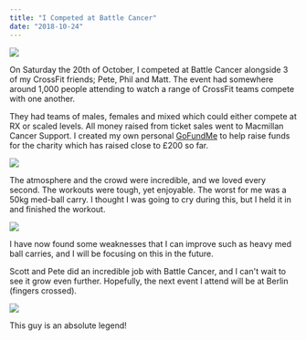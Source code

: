 ```yaml
---
title: "I Competed at Battle Cancer"
date: "2018-10-24"
---
```


![](/blog/wp-content/uploads/2018/10/FB_IMG_1540153300600.jpg)

On Saturday the 20th of October, I competed at Battle Cancer alongside 3 of my CrossFit friends; Pete, Phil and Matt. The event had somewhere around 1,000 people attending to watch a range of CrossFit teams compete with one another.

They had teams of males, females and mixed which could either compete at RX or scaled levels. All money raised from ticket sales went to Macmillan Cancer Support. I created my own personal [GoFundMe](https://www.gofundme.com/raising-money-for-battle-cancer) to help raise funds for the charity which has raised close to £200 so far.

![](/blog/wp-content/uploads/2018/10/FB_IMG_1540153634550.jpg)

The atmosphere and the crowd were incredible, and we loved every second. The workouts were tough, yet enjoyable. The worst for me was a 50kg med-ball carry. I thought I was going to cry during this, but I held it in and finished the workout.

![](/blog/wp-content/uploads/2018/10/FB_IMG_1540208073223.jpg)

I have now found some weaknesses that I can improve such as heavy med ball carries, and I will be focusing on this in the future.

Scott and Pete did an incredible job with Battle Cancer, and I can't wait to see it grow even further. Hopefully, the next event I attend will be at Berlin (fingers crossed).

![](/blog/wp-content/uploads/2018/10/FB_IMG_1540153012576.jpg)

This guy is an absolute legend!
